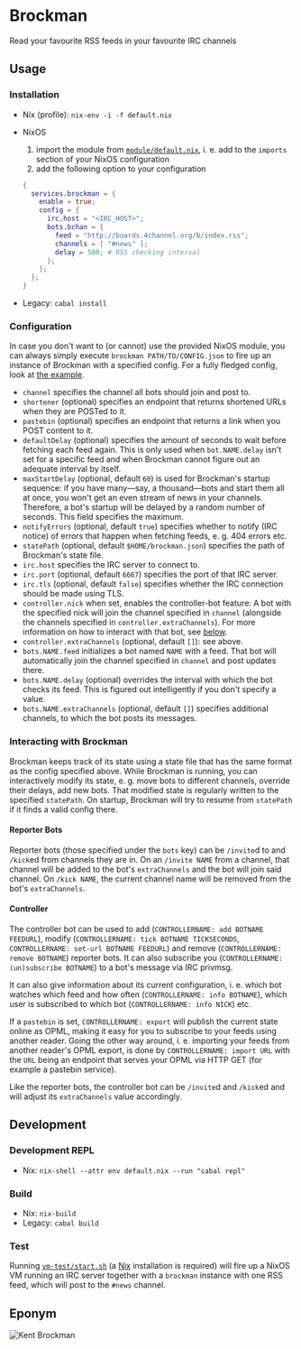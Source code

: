# Brockman
Read your favourite RSS feeds in your favourite IRC channels

## Usage

### Installation
- Nix (profile): `nix-env -i -f default.nix`
- NixOS
  1. import the module from [`module/default.nix`](./module/default.nix), i. e. add to the `imports` section of your NixOS configuration
  2. add the following option to your configuration

  ```nix
  {
    services.brockman = {
      enable = true;
      config = {
        irc.host = "<IRC_HOST>";
        bots.bchan = {
          feed = "http://boards.4channel.org/b/index.rss";
          channels = [ "#news" ];
          delay = 500; # RSS checking interval
        };
      };
    };
  }
  ```
- Legacy: `cabal install`

### Configuration
In case you don't want to (or cannot) use the provided NixOS module, you can always simply execute `brockman PATH/TO/CONFIG.json` to fire up an instance of Brockman with a specified config.
For a fully fledged config, look at [the example](./config/example.json).

- `channel` specifies the channel all bots should join and post to.
- `shortener` (optional) specifies an endpoint that returns shortened URLs when they are POSTed to it.
- `pastebin` (optional) specifies an endpoint that returns a link when you POST content to it.
- `defaultDelay` (optional) specifies the amount of seconds to wait before fetching each feed again. This is only used when `bot.NAME.delay` isn't set for a specific feed and when Brockman cannot figure out an adequate interval by itself.
- `maxStartDelay` (optional, default `60`) is used for Brockman's startup sequence: if you have many—say, a thousand—bots and start them all at once, you won't get an even stream of news in your channels. Therefore, a bot's startup will be delayed by a random number of seconds. This field specifies the maximum.
- `notifyErrors` (optional, default `true`) specifies whether to notify (IRC notice) of errors that happen when fetching feeds, e. g. 404 errors etc.
- `statePath` (optional, default `$HOME/brockman.json`) specifies the path of Brockman's state file.
- `irc.host` specifies the IRC server to connect to.
- `irc.port` (optional, default `6667`) specifies the port of that IRC server.
- `irc.tls` (optional, default `false`) specifies whether the IRC connection should be made using TLS.
- `controller.nick` when set, enables the controller-bot feature: A bot with the specified nick will join the channel specified in `channel` (alongside the channels specified in `controller.extraChannels`). For more information on how to interact with that bot, see [below](#controller).
- `controller.extraChannels` (optional, default `[]`): see above.
- `bots.NAME.feed` initializes a bot named `NAME` with a feed. That bot will automatically join the channel specified in `channel` and post updates there.
- `bots.NAME.delay` (optional) overrides the interval with which the bot checks its feed. This is figured out intelligently if you don't specify a value.
- `bots.NAME.extraChannels` (optional, default `[]`) specifies additional channels, to which the bot posts its messages.

### Interacting with Brockman
Brockman keeps track of its state using a state file that has the same format as the config specified above. While Brockman is running, you can interactively modify its state, e. g. move bots to different channels, override their delays, add new bots. That modified state is regularly written to the specified `statePath`. On startup, Brockman will try to resume from `statePath` if it finds a valid config there.

#### Reporter Bots
Reporter bots (those specified under the `bots` key) can be `/invite`d to and `/kick`ed from channels they are in. On an `/invite NAME` from a channel, that channel will be added to the bot's `extraChannels` and the bot will join said channel. On `/kick NAME`, the current channel name will be removed from the bot's `extraChannels`.

#### Controller
The controller bot can be used to add (`CONTROLLERNAME: add BOTNAME FEEDURL`), modify (`CONTROLLERNAME: tick BOTNAME TICKSECONDS`, `CONTROLLERNAME: set-url BOTNAME FEEDURL`) and remove (`CONTROLLERNAME: remove BOTNAME`) reporter bots. It can also subscribe you (`CONTROLLERNAME: (un)subscribe BOTNAME`) to a bot's message via IRC privmsg.

It can also give information about its current configuration, i. e. which bot watches which feed and how often (`CONTROLLERNAME: info BOTNAME`), which user is subscribed to which bot (`CONTROLLERNAME: info NICK`) etc.

If a `pastebin` is set, `CONTROLLERNAME: export` will publish the current state online as OPML, making it easy for you to subscribe to your feeds using another reader. Going the other way around, i. e. importing your feeds from another reader's OPML export, is done by `CONTROLLERNAME: import URL` with the `URL` being an endpoint that serves your OPML via HTTP GET (for example a pastebin service).

Like the reporter bots, the controller bot can be `/invite`d and `/kick`ed and will adjust its `extraChannels` value accordingly.

## Development

### Development REPL
- Nix: `nix-shell --attr env default.nix --run "cabal repl"  `

### Build
- Nix: `nix-build`
- Legacy: `cabal build`

### Test
Running [`vm-test/start.sh`](./vm-test/start.sh) (a [Nix](https://nixos.org) installation is required) will fire up a NixOS VM running an IRC server together with a `brockman` instance with one RSS feed, which will post to the `#news` channel.


## Eponym

![Kent Brockman](https://vignette.wikia.nocookie.net/simpsons/images/5/52/Kent_Brockman_2.png/revision/latest?cb=20121228104403&path-prefix=it)
